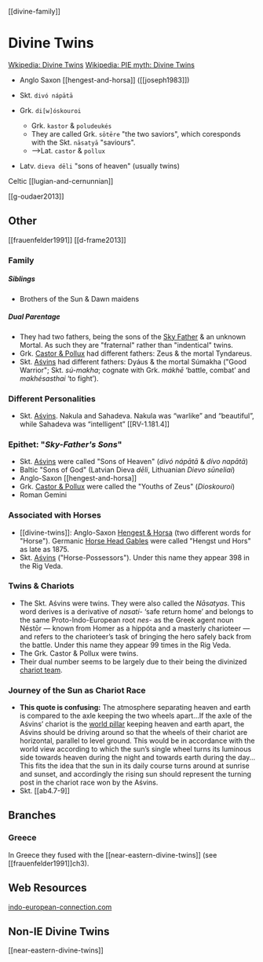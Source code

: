 [[divine-family]]
# Divine Twins

[Wkipedia: Divine Twins](https://en.wikipedia.org/wiki/Divine-twins)
[Wikipedia: PIE myth: Divine Twins](https://en.wikipedia.org/wiki/Proto-Indo-European-mythology#Divine-Twins)


- Anglo Saxon [[hengest-and-horsa]] ([[joseph1983]])

- Skt. `divó nápātā`
- Grk. `di[w]óskouroi`
	- Grk. `kastor` & `poludeukés`
	- They are called Grk. `sōtēre` "the two saviors", which coresponds with the Skt. `nāsatyā` "saviours".
	- -->Lat. `castor` & `pollux`
- Latv. `dieva dēli` "sons of heaven" (usually twins)

Celtic [[lugian-and-cernunnian]]

[[g-oudaer2013]]

## Other
[[frauenfelder1991]]
[[d-frame2013]]
### Family
##### Siblings
- Brothers of the Sun & Dawn maidens
##### Dual Parentage
- They had two fathers, being the sons of the [Sky Father](day-sky-father.md) & an unknown Mortal. As such they are "fraternal" rather than "indentical" twins.
- Grk. [Castor & Pollux](castor-and-pollux.md) had different fathers: Zeus & the mortal Tyndareus.
- Skt. [Aśvins](sky-sons-indian) had different fathers: Dyáus & the mortal Súmakha ("Good Warrior"; Skt.  *sú-makha*;  cognate with Grk. *mákhē* ‘battle, combat’ and *makhésasthai* ‘to fight’).

### Different Personalities
- Skt. [Aśvins](sky-sons-indian). Nakula and Sahadeva. Nakula was “warlike” and “beautiful”, while Sahadeva was  “intelligent” [[RV-1.181.4]]


### Epithet:  "*Sky-Father's Sons*"
- Skt. [Aśvins](sky-sons-indian) were called "Sons of Heaven" (*divó nápātā* & *dívo napātā*)
- Baltic "Sons of God" (Latvian Dieva *dēli*, Lithuanian *Dievo sūneliai*)
- Anglo-Saxon [[hengest-and-horsa]]
- Grk. [Castor & Pollux](castor-and-pollux.md) were called the "Youths of Zeus" (*Dioskouroi*)
- Roman Gemini

### Associated with Horses
- [[divine-twins]]: Anglo-Saxon [Hengest & Horsa](hengest-and-horsa.md) (two different words for "Horse").  Germanic [Horse Head Gables](https://en.wikipedia.org/wiki/Hengist-and-Horsa#Horse-head-gables) were called "Hengst und Hors" as late as 1875.
- Skt. [Aśvins](sky-sons-indian) ("Horse-Possessors"). Under this name they appear 398 in the Rig Veda.

### Twins & Chariots
- The Skt. Aśvins were twins. They were also called the *Nāsatyas*. This word derives is a derivative of *nasatí-* ‘safe return home’ and belongs to the same Proto-Indo-European root *nes-* as the Greek agent noun Néstōr — known from Homer as a hippóta and a masterly charioteer — and refers to the charioteer’s task of bringing the hero safely back from the battle. Under this name they appear 99 times in the Rig Veda.
- The Grk. Castor & Pollux were twins.
- Their dual number seems to be largely due to their being the divinized [chariot team](chariot-team.md).

### Journey of the Sun as Chariot Race
- **This quote is confusing:** The atmosphere separating heaven and earth is compared to the axle keeping the two wheels apart…If the axle of the Aśvins’ chariot is the [world pillar](axis-mundi.md) keeping heaven and earth apart, the Aśvins should be driving around so that the wheels of their chariot are horizontal, parallel to level ground. This would be in accordance with the world view according to which the sun’s single wheel turns its luminous side towards heaven during the night and towards earth during the day… This fits the idea that the sun in its daily course turns around at sunrise and sunset, and accordingly the rising sun should represent the turning post in the chariot race won by the Aśvins.
- Skt. [[ab4.7-9]]


## Branches
### Greece
In Greece they fused with the [[near-eastern-divine-twins]] (see [[frauenfelder1991]]ch3).
## Web Resources
[indo-european-connection.com](https://www.indo-european-connection.com/religion/gods/twins)

## Non-IE Divine Twins
[[near-eastern-divine-twins]]